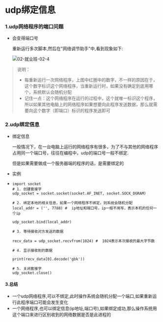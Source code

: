 # udp绑定信息

### 1.udp网络程序的端口问题

- 会变得端口号

  重新运行多次脚本,然后在"网络调节助手"中,看到现象如下:

  ![02-就业班-02-4](D:\随笔\复习\Day02\素材\02-就业班-02-4.png)



> 说明：
>
> - 每重新运行一次网络程序，上图中红圈中的数字，不一样的原因在于，这个数字标识这个网络程序，当重新运行时，如果没有确定到底用哪个，系统默认会随机分配
> - 记住一点：这个网络程序在运行的过程中，这个就唯一标识这个程序，所以如果其他电脑上的网络程序如果想要向此程序发送数据，那么就需要向这个数字（即端口）标识的程序发送即可

### 2.udp绑定信息

- 绑定信息

  一般情况下，在一台电脑上运行的网络程序有很多，为了不与其他的网络程序占用同一个端口号，往往在编程中，udp的端口号一般不绑定.

  但是如果需要做成一个服务器端的程序的话，是需要绑定的

- 实例

- ````
  import socket
  # 1. 创建套接字
  udp_socket = socket.socket(socket.AF_INET, socket.SOCK_DGRAM)
  
  # 2. 绑定本地的相关信息，如果一个网络程序不绑定，则系统会随机分配
  local_addr = ('', 7788) #  ip地址和端口号，ip一般不用写，表示本机的任何一个ip
  
  udp_socket.bind(local_addr)
  
  # 3. 等待接收对方发送的数据
  
  recv_data = udp_socket.recvfrom(1024) #  1024表示本次接收的最大字节数
  
  # 4. 显示接收到的数据
  
  print(recv_data[0].decode('gbk'))
  
  # 5. 关闭套接字
  udp_socket.close()
  ````

  

#### 3.总结

- 一个udp网络程序,可以不绑定,此时操作系统会随机分配一个端口,如果重新运行此程序端口可能会发生变化
- 一个网络程序,也可以绑定信息(ip地址,端口号),如果绑定成功,那么操作系统用这个端口来进行区别收到的网络数据是否是此进程的

